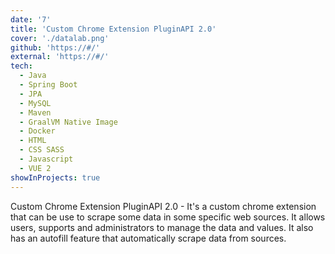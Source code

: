 ```yaml
---
date: '7'
title: 'Custom Chrome Extension PluginAPI 2.0'
cover: './datalab.png'
github: 'https://#/'
external: 'https://#/'
tech:
  - Java
  - Spring Boot
  - JPA
  - MySQL  
  - Maven
  - GraalVM Native Image
  - Docker
  - HTML
  - CSS SASS
  - Javascript
  - VUE 2
showInProjects: true
---
```


Custom Chrome Extension PluginAPI 2.0 - It's a custom chrome extension that can be use to scrape some data in some specific web sources. It allows users, supports and administrators to manage the data and values. It also has an autofill feature that automatically scrape data from sources.
